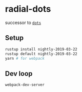 # radial-dots

successor to [`dots`](http://huang-hobbs.co/dots)

## Setup

```bash
rustup install nightly-2019-03-22
rustup default nightly-2019-03-22
yarn # for webpack
```

## Dev loop

```bash
webpack-dev-server
```
